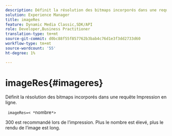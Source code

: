 ```yaml
---
description: Définit la résolution des bitmaps incorporés dans une requête Impression en ligne.
solution: Experience Manager
title: imageRes
feature: Dynamic Media Classic,SDK/API
role: Developer,Business Practitioner
translation-type: tm+mt
source-git-commit: d0bc88f55f857762b3bab4c76d1e3f3dd2733d60
workflow-type: tm+mt
source-wordcount: '55'
ht-degree: 1%

---
```



# imageRes{#imageres}

Définit la résolution des bitmaps incorporés dans une requête Impression en ligne.

` imageRes=< *`nombre`*>`

300 est recommandé lors de l’impression. Plus le nombre est élevé, plus le rendu de l’image est long.
